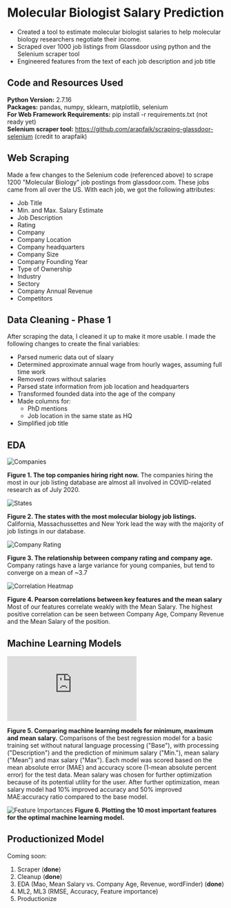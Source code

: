 # Molecular Biologist Salary Prediction

- Created a tool to estimate molecular biologist salaries to help molecular biology researchers negotiate their income. 
- Scraped over 1000 job listings from Glassdoor using python and the Selenium scraper tool 
- Engineered features from the text of each job description and job title 

## Code and Resources Used 
**Python Version:** 2.7.16 <br>
**Packages:** pandas, numpy, sklearn, matplotlib, selenium <br>
**For Web Framework Requirements:** pip install -r requirements.txt (not ready yet) <br>
**Selenium scraper tool:** https://github.com/arapfaik/scraping-glassdoor-selenium (credit to arapfaik)

## Web Scraping

Made a few changes to the Selenium code (referenced above) to scrape 1200 "Molecular Biology" job postings from glassdoor.com. These jobs came from all over the US. With each job, we got the following attributes: 

- Job Title
- Min. and Max. Salary Estimate
- Job Description 
- Rating
- Company
- Company Location
- Company headquarters
- Company Size
- Company Founding Year
- Type of Ownership 
- Industry
- Sectory
- Company Annual Revenue
- Competitors 

## Data Cleaning - Phase 1

After scraping the data, I cleaned it up to make it more usable. I made the following changes to create the final variables: 

- Parsed numeric data out of slaary
- Determined approximate annual wage from hourly wages, assuming full time work
- Removed rows without salaries 
- Parsed state information from job location and headquarters
- Transformed founded data into the age of the company
- Made columns for:
  - PhD mentions
  - Job location in the same state as HQ
- Simplified job title

## EDA 
  
![Companies](https://github.com/Kersh-Theva/MolecularBioSalary_Prediction/blob/master/ExploratoryDataAnalysis/Top10-01.png)

**Figure 1. The top companies hiring right now.** The companies hiring the most in our job listing database are almost all involved in COVID-related research as of July 2020. 

![States](https://github.com/Kersh-Theva/MolecularBioSalary_Prediction/blob/master/ExploratoryDataAnalysis/JobsvsState.png)

**Figure 2. The states with the most molecular biology job listings.** California, Massachussettes and New York lead the way with the majority of job listings in our database. 

![Company Rating](https://github.com/Kersh-Theva/MolecularBioSalary_Prediction/blob/master/ExploratoryDataAnalysis/RatingvCompanyAge.png)

**Figure 3. The relationship between company rating and company age.** Company ratings have a large variance for young companies, but tend to converge on a mean of ~3.7

![Correlation Heatmap](https://github.com/Kersh-Theva/MolecularBioSalary_Prediction/blob/master/ExploratoryDataAnalysis/CorrelationHeatmap.png)

**Figure 4. Pearson correlations between key features and the mean salary** Most of our features correlate weakly with the Mean Salary. The highest positive correlation can be seen between Company Age, Company Revenue and the Mean Salary of the position. 

## Machine Learning Models 

![ML Model Summary](https://github.com/Kersh-Theva/MolecularBioSalary_Prediction/blob/master/MLModels/ModelImprovements.pdf)

**Figure 5. Comparing machine learning models for minimum, maximum and mean salary.** Comparisons of the best regression model for a basic training set without natural language processing ("Base"), with processing ("Description") and the prediction of minimum salary ("Min."), mean salary ("Mean") and max salary ("Max"). Each model was scored based on the mean absolute error (MAE) and accuracy score (1-mean absolute percent error) for the test data. Mean salary was chosen for further optimization because of its potential utility for the user. After further optimization, mean salary model had 10% improved accuracy and 50% improved MAE:accuracy ratio compared to the base model. 


![Feature Importances](https://github.com/Kersh-Theva/MolecularBioSalary_Prediction/blob/master/MLModels/featureImportance.svg)
**Figure 6. Plotting the 10 most important features for the optimal machine learning model.** 

## Productionized Model

Coming soon:

1. Scraper (**done**)
2. Cleanup (**done**)
3. EDA (Mao, Mean Salary vs. Company Age, Revenue, wordFinder) (**done**)
4. ML2, ML3 (RMSE, Accuracy, Feature importance)
5. Productionize

